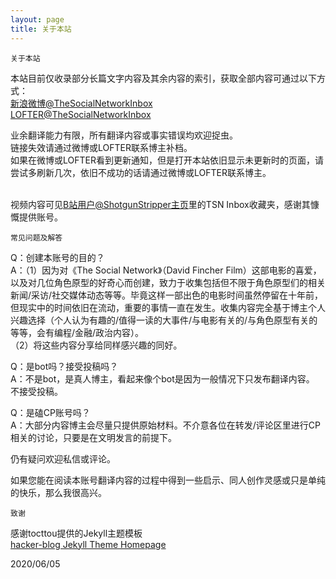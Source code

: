 ```yaml
---
layout: page
title: 关于本站
---
```

`关于本站`<br>

本站目前仅收录部分长篇文字内容及其余内容的索引，获取全部内容可通过以下方式：<br>
[新浪微博@TheSocialNetworkInbox](https://weibo.com/7431190221/profile?topnav=1&wvr=6)<br>
[LOFTER@TheSocialNetworkInbox](http://thesocialnetworkinbox.lofter.com)<br>

业余翻译能力有限，所有翻译内容或事实错误均欢迎捉虫。<br>
链接失效请通过微博或LOFTER联系博主补档。<br>
如果在微博或LOFTER看到更新通知，但是打开本站依旧显示未更新时的页面，请尝试多刷新几次，依旧不成功的话请通过微博或LOFTER联系博主。<br>
<br>

视频内容可见[B站用户@ShotgunStripper主页](https://space.bilibili.com/5718436)里的TSN Inbox收藏夹，感谢其慷慨提供账号。



`常见问题及解答`<br>

Q：创建本账号的目的？<br>
A：（1）因为对《The Social Network》（David Fincher Film）这部电影的喜爱，以及对几位角色原型的好奇心而创建，致力于收集包括但不限于角色原型们的相关新闻/采访/社交媒体动态等等。毕竟这样一部出色的电影时间虽然停留在十年前，但现实中的时间依旧在流动，重要的事情一直在发生。收集内容完全基于博主个人兴趣选择（个人认为有趣的/值得一读的大事件/与电影有关的/与角色原型有关的等等，会有编程/金融/政治内容）。<br>
（2）将这些内容分享给同样感兴趣的同好。<br>

Q：是bot吗？接受投稿吗？<br>
A：不是bot，是真人博主，看起来像个bot是因为一般情况下只发布翻译内容。<br>
不接受投稿。<br>

Q：是磕CP账号吗？<br>
A：大部分内容博主会尽量只提供原始材料。不介意各位在转发/评论区里进行CP相关的讨论，只要是在文明发言的前提下。<br>

仍有疑问欢迎私信或评论。<br>

如果您能在阅读本账号翻译内容的过程中得到一些启示、同人创作灵感或只是单纯的快乐，那么我很高兴。<br>


`致谢`<br>

感谢tocttou提供的Jekyll主题模板<br>
[hacker-blog Jekyll Theme Homepage](https://github.com/tocttou/hacker-blog)<br>


2020/06/05

